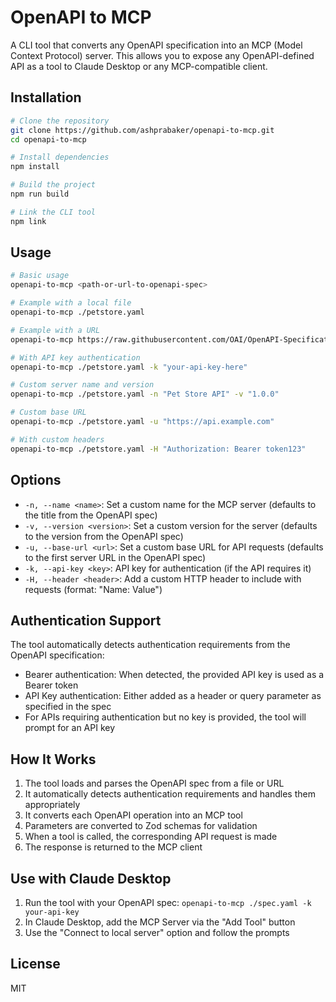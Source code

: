 # OpenAPI to MCP

A CLI tool that converts any OpenAPI specification into an MCP (Model Context Protocol) server. This allows you to expose any OpenAPI-defined API as a tool to Claude Desktop or any MCP-compatible client.

## Installation

```bash
# Clone the repository
git clone https://github.com/ashprabaker/openapi-to-mcp.git
cd openapi-to-mcp

# Install dependencies
npm install

# Build the project
npm run build

# Link the CLI tool
npm link
```

## Usage

```bash
# Basic usage
openapi-to-mcp <path-or-url-to-openapi-spec>

# Example with a local file
openapi-to-mcp ./petstore.yaml

# Example with a URL
openapi-to-mcp https://raw.githubusercontent.com/OAI/OpenAPI-Specification/main/examples/v3.0/petstore.yaml

# With API key authentication
openapi-to-mcp ./petstore.yaml -k "your-api-key-here"

# Custom server name and version
openapi-to-mcp ./petstore.yaml -n "Pet Store API" -v "1.0.0"

# Custom base URL
openapi-to-mcp ./petstore.yaml -u "https://api.example.com"

# With custom headers
openapi-to-mcp ./petstore.yaml -H "Authorization: Bearer token123"
```

## Options

- `-n, --name <name>`: Set a custom name for the MCP server (defaults to the title from the OpenAPI spec)
- `-v, --version <version>`: Set a custom version for the server (defaults to the version from the OpenAPI spec)
- `-u, --base-url <url>`: Set a custom base URL for API requests (defaults to the first server URL in the OpenAPI spec)
- `-k, --api-key <key>`: API key for authentication (if the API requires it)
- `-H, --header <header>`: Add a custom HTTP header to include with requests (format: "Name: Value")

## Authentication Support

The tool automatically detects authentication requirements from the OpenAPI specification:

- Bearer authentication: When detected, the provided API key is used as a Bearer token
- API Key authentication: Either added as a header or query parameter as specified in the spec
- For APIs requiring authentication but no key is provided, the tool will prompt for an API key

## How It Works

1. The tool loads and parses the OpenAPI spec from a file or URL
2. It automatically detects authentication requirements and handles them appropriately
3. It converts each OpenAPI operation into an MCP tool
4. Parameters are converted to Zod schemas for validation
5. When a tool is called, the corresponding API request is made
6. The response is returned to the MCP client

## Use with Claude Desktop

1. Run the tool with your OpenAPI spec: `openapi-to-mcp ./spec.yaml -k your-api-key`
2. In Claude Desktop, add the MCP Server via the "Add Tool" button
3. Use the "Connect to local server" option and follow the prompts

## License

MIT 